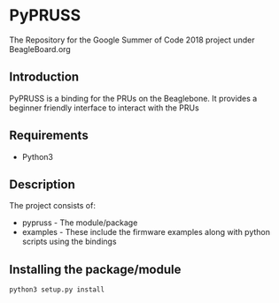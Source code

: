 # PyPRUSS
The Repository for the Google Summer of Code 2018 project under BeagleBoard.org

## Introduction

PyPRUSS is a binding for the PRUs on the Beaglebone. It provides a beginner friendly interface to interact with the PRUs

## Requirements

* Python3

## Description
The project consists of:
* pypruss - The module/package
* examples - These include the firmware examples along with python scripts using the bindings

## Installing the package/module
```
python3 setup.py install
```
